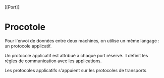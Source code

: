 [[Port]]
# Procotole
Pour l'envoi de données entre deux machines, on utilise un même langage : un protocole applicatif.

Un protocole applicatif est attribué à chaque port réservé. Il définit les règles de communication avec les applications. 

Les protocoles applicatifs s'appuient sur les protocoles de transports.